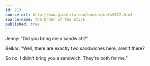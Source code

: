 ```yaml
---
id: 213
source-url: http://www.giantitp.com/comics/oots0622.html
source-name: The Order of the Stick
published: true
---
```

 Jenny: "Did you bring me a sandwich?"

 Belkar: "Well, there are exactly two sandwiches here, aren't there?

 So no, I didn't bring you a sandwich. They're both for me."
